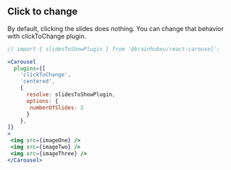 ## Click to change
By default, clicking the slides does nothing. You can change that behavior with clickToChange plugin. 
```jsx render
// import { slidesToShowPlugin } from '@brainhubeu/react-carousel';

<Carousel
  plugins={[
    'clickToChange',
    'centered',
    {
      resolve: slidesToShowPlugin,
      options: {
       numberOfSlides: 2
      }
    },
]}
>
 <img src={imageOne} />
 <img src={imageTwo} />
 <img src={imageThree} />
</Carousel>
```
